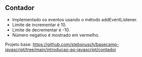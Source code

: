 ## Contador
- Implementado os eventos usando o método addEventListener.
- Limite de incrementar é 10.
- Limite de decrementar é -10.
- Número negativo é mostrado em vermelho.

Projeto base:
https://github.com/stebsnusch/basecamp-javascript/tree/main/introducao-ao-javascript/contador
